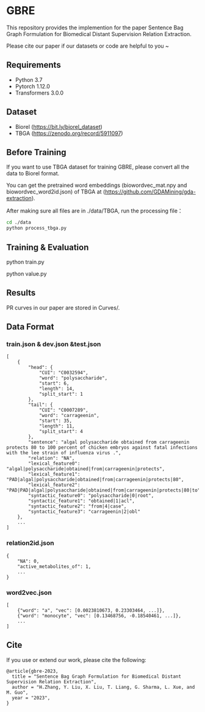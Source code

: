 # GBRE
This repository provides the implemention for the paper Sentence Bag Graph Formulation for Biomedical Distant Supervision Relation Extraction.

Please cite our paper if our datasets or code are helpful to you ~

## Requirements
* Python 3.7
* Pytorch 1.12.0
* Transformers 3.0.0

## Dataset
* Biorel (https://bit.ly/biorel_dataset)
* TBGA (https://zenodo.org/record/5911097)

## Before Training
If you want to use TBGA dataset for training GBRE, please convert all the data to Biorel format.

You can get the pretrained word embeddings (biowordvec_mat.npy and biowordvec_word2id.json) of TBGA at (https://github.com/GDAMining/gda-extraction).

After making sure all files are in ./data/TBGA, run the processing file：

```bash
cd ./data
python process_tbga.py
```


## Training & Evaluation
python train.py

python value.py

## Results
PR curves in our paper are stored in Curves/.

## Data Format
### train.json & dev.json &test.json
```
[
    {
        "head": {
            "CUI": "C0032594",
            "word": "polysaccharide",
            "start": 6,
            "length": 14,
            "split_start": 1
        },
        "tail": {
            "CUI": "C0007289",
            "word": "carrageenin",
            "start": 35,
            "length": 11,
            "split_start": 4
        },
        "sentence": "algal polysaccharide obtained from carrageenin protects 80 to 100 percent of chicken embryos against fatal infections with the lee strain of influenza virus .",
        "relation": "NA",
        "lexical_feature0": "algal|polysaccharide|obtained|from|carrageenin|protects",
        "lexical_feature1": "PAD|algal|polysaccharide|obtained|from|carrageenin|protects|80",
        "lexical_feature2": "PAD|PAD|algal|polysaccharide|obtained|from|carrageenin|protects|80|to",
        "syntactic_feature0": "polysaccharide|0|root",
        "syntactic_feature1": "obtained|1|acl",
        "syntactic_feature2": "from|4|case",
        "syntactic_feature3": "carrageenin|2|obl"
    },
    ...
]
```


### relation2id.json
```
{
    "NA": 0,
    "active_metabolites_of": 1,
    ...
}
```


### word2vec.json
```
[
    {"word": "a", "vec": [0.0023810673, 0.23303464, ...]},
    {"word": "monocyte", "vec": [0.13468756, -0.18540461, ...]},
    ...
]
```



## Cite

If you use or extend our work, please cite the following:

```
@article{gbre-2023,
  title = "Sentence Bag Graph Formulation for Biomedical Distant Supervision Relation Extraction",
  author = "H.Zhang, Y. Liu, X. Liu, T. Liang, G. Sharma, L. Xue, and M. Guo",
  year = "2023",
}
```
